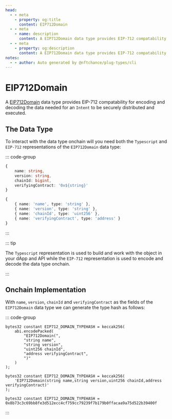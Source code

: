 ```yaml
---
head:
  - - meta
    - property: og:title
      content: EIP712Domain
  - - meta
    - name: description
      content: A EIP712Domain data type provides EIP-712 compatability for encoding and decoding.
  - - meta
    - property: og:description
      content: A EIP712Domain data type provides EIP-712 compatability for encoding and decoding.
notes:
  - - author: Auto generated by @nftchance/plug-types/cli
---
```


# EIP712Domain

A [EIP712Domain](/generated/base-types/EIP712Domain) data type provides EIP-712 compatability for encoding and decoding the data needed for an `Intent` to be securely distributed and executed.

## The Data Type

To interact with the data type onchain will you need both the `Typescript` and `EIP-712` representations of the `EIP712Domain` data type:

::: code-group

```typescript [Typescript/Javascript]
{
    name: string,
	version: string,
	chainId: bigint,
	verifyingContract: '0x${string}'
}
```

```typescript [EIP-712]
{
    { name: 'name', type: 'string' },
	{ name: 'version', type: 'string' },
	{ name: 'chainId', type: 'uint256' },
	{ name: 'verifyingContract', type: 'address' }
}
```

:::

::: tip

The `Typescript` representation is used to build and work with the object in your dApp and API while the `EIP-712` representation is used to encode and decode the data type onchain.

:::

## Onchain Implementation

With `name`, `version`, `chainId` and `verifyingContract` as the fields of the `EIP712Domain` data type we can generate the type hash as follows:

::: code-group

```solidity [Verbose.sol]
bytes32 constant EIP712_DOMAIN_TYPEHASH = keccak256(
    abi.encodePacked(
        "EIP712Domain(",
		"string name",
		"string version",
		"uint256 chainId",
		"address verifyingContract",
        ")"
    )
);
```

```solidity [Inline.sol]
bytes32 constant EIP712_DOMAIN_TYPEHASH = keccak256(
    'EIP712Domain(string name,string version,uint256 chainId,address verifyingContract)'
);
```

```solidity [Hash.sol]
bytes32 constant EIP712_DOMAIN_TYPEHASH = 0x8b73c3c69bb8fe3d512ecc4cf759cc79239f7b179b0ffacaa9a75d522b39400f
```

:::
